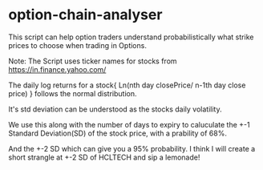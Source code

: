 # option-chain-analyser

This script can help option traders understand probabilistically what strike prices to choose when trading in Options.

Note: The Script uses ticker names for stocks from https://in.finance.yahoo.com/

The daily log returns for a stock{ Ln(nth day closePrice/ n-1th day close price) } follows the normal distribution.

It's std deviation can be understood as the stocks daily volatility. 

We use this along with the number of days to expiry to caluculate the +-1 Standard Deviation(SD) of the stock price, with a prability of 68%.

And the +-2 SD which can give you a 95% probability. I think I will create a short strangle at +-2 SD of HCLTECH and sip a lemonade!
